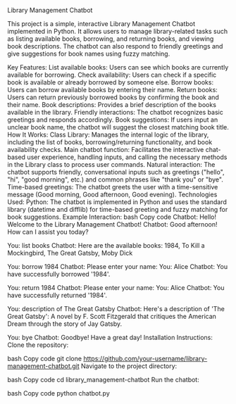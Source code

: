 Library Management Chatbot

This project is a simple, interactive Library Management Chatbot implemented in Python. It allows users to manage library-related tasks such as listing available books, borrowing, and returning books, and viewing book descriptions. The chatbot can also respond to friendly greetings and give suggestions for book names using fuzzy matching.

Key Features:
List available books: Users can see which books are currently available for borrowing.
Check availability: Users can check if a specific book is available or already borrowed by someone else.
Borrow books: Users can borrow available books by entering their name.
Return books: Users can return previously borrowed books by confirming the book and their name.
Book descriptions: Provides a brief description of the books available in the library.
Friendly interactions: The chatbot recognizes basic greetings and responds accordingly.
Book suggestions: If users input an unclear book name, the chatbot will suggest the closest matching book title.
How It Works:
Class Library: Manages the internal logic of the library, including the list of books, borrowing/returning functionality, and book availability checks.
Main chatbot function: Facilitates the interactive chat-based user experience, handling inputs, and calling the necessary methods in the Library class to process user commands.
Natural interaction: The chatbot supports friendly, conversational inputs such as greetings ("hello", "hi", "good morning", etc.) and common phrases like "thank you" or "bye".
Time-based greetings: The chatbot greets the user with a time-sensitive message (Good morning, Good afternoon, Good evening).
Technologies Used:
Python: The chatbot is implemented in Python and uses the standard library (datetime and difflib) for time-based greeting and fuzzy matching for book suggestions.
Example Interaction:
bash
Copy code
Chatbot: Hello! Welcome to the Library Management Chatbot!
Chatbot: Good afternoon! How can I assist you today?

You: list books
Chatbot: Here are the available books: 1984, To Kill a Mockingbird, The Great Gatsby, Moby Dick

You: borrow 1984
Chatbot: Please enter your name:
You: Alice
Chatbot: You have successfully borrowed '1984'.

You: return 1984
Chatbot: Please enter your name:
You: Alice
Chatbot: You have successfully returned '1984'.

You: description of The Great Gatsby
Chatbot: Here's a description of 'The Great Gatsby': A novel by F. Scott Fitzgerald that critiques the American Dream through the story of Jay Gatsby.

You: bye
Chatbot: Goodbye! Have a great day!
Installation Instructions:
Clone the repository:

bash
Copy code
git clone https://github.com/your-username/library-management-chatbot.git
Navigate to the project directory:

bash
Copy code
cd library_management-chatbot
Run the chatbot:

bash
Copy code
python chatbot.py








